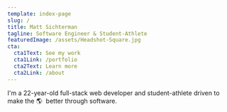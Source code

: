```yaml
---
template: index-page
slug: /
title: Matt Sichterman
tagline: Software Engineer & Student-Athlete
featuredImage: /assets/Headshot-Square.jpg
cta:
  cta1Text: See my work
  cta1Link: /portfolio
  cta2Text: Learn more
  cta2Link: /about
---
```


I'm a 22-year-old full-stack web developer and student-athlete driven to make the <span role="img" aria-label="world">🌎&nbsp;</span> better through software.
